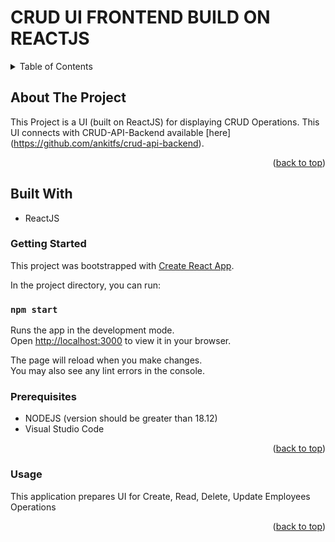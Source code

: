 # CRUD UI FRONTEND BUILD ON REACTJS

<a name="readme-top"></a>

<!-- TABLE OF CONTENTS -->
<details>
  <summary>Table of Contents</summary>
  <ol>
    <li>
      <a href="#about-the-project">About The Project</a>
      <ul>
        <li><a href="#built-with">Built With</a></li>
      </ul>
    </li>
    <li>
      <a href="#getting-started">Getting Started</a>
      <ul>
        <li><a href="#prerequisites">Prerequisites</a></li>
        <li><a href="#installation">Installation</a></li>
      </ul>
    </li>
    <li><a href="#usage">Usage</a></li>
    <li><a href="#contact">Contact</a></li>
  </ol>
</details>

<!-- ABOUT THE PROJECT -->
## About The Project

This Project is a UI (built on ReactJS) for displaying CRUD Operations. This UI connects with CRUD-API-Backend available [here] (https://github.com/ankitfs/crud-api-backend).

<p align="right">(<a href="#readme-top">back to top</a>)</p>


## Built With

* ReactJS

### Getting Started

This project was bootstrapped with [Create React App](https://github.com/facebook/create-react-app).

In the project directory, you can run:

### `npm start`

Runs the app in the development mode.\
Open [http://localhost:3000](http://localhost:3000) to view it in your browser.

The page will reload when you make changes.\
You may also see any lint errors in the console.

### Prerequisites

* NODEJS (version should be greater than 18.12)
* Visual Studio Code

<p align="right">(<a href="#readme-top">back to top</a>)</p>

### Usage

This application prepares UI for Create, Read, Delete, Update Employees Operations 

<p align="right">(<a href="#readme-top">back to top</a>)</p>
